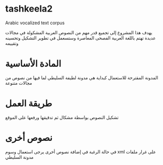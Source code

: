 tashkeela2
==========

Arabic vocalized text corpus


يهدف هذا المشروع إلى تجميع قدر مهم من النصوص العربية المشكولة في مجالات عديدة
تهتم باللغة العربية الفصحى المعاصرة 
وستسعمل في تطوير التشكيل وتحسينه وتقييمه

المادة الأساسية
===============
المدونة المقترحة للاستعمال كبداية هي مدونة لطيفة السليطي لما فيها من نصوص من مجالات متنوعة

طريقة العمل
===========
تشكيل النصوص بواسطة مشكال ثم تدقيقها ورفعها على الموقع

نصوص أخرى
=========
في حالة الرغبة في إضافة نصوص أخرى يرجى استعمال وسوم xml  على غرار ملفات مدونة السليطي

